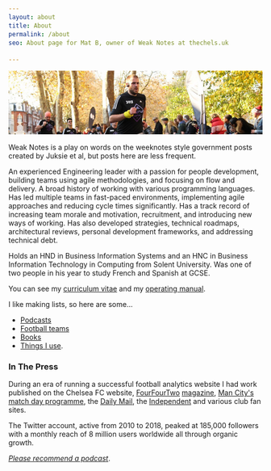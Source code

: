 ```yaml
---
layout: about
title: About
permalink: /about
seo: About page for Mat B, owner of Weak Notes at thechels.uk

---
```


![banner photo of Mat running in London](/images/gh-header-image-cropped.jpg)

Weak Notes is a play on words on the weeknotes style government posts created by Juksie et al, but posts here are less frequent.

An experienced Engineering leader with a passion for people development, building teams using agile methodologies, and focusing on flow and delivery. A broad history of working with various programming languages. Has led multiple teams in fast-paced environments, implementing agile approaches and reducing cycle times significantly. Has a track record of increasing team morale and motivation, recruitment, and introducing new ways of working. Has also developed strategies, technical roadmaps, architectural reviews, personal development frameworks, and addressing technical debt.

Holds an HND in Business Information Systems and an HNC in Business Information Technology in Computing from Solent University. Was one of two people in his year to study French and Spanish at GCSE.

You can see my [curriculum vitae](/cv) and my [operating manual](/manual).

 I like making lists, so here are some...
- [Podcasts](/podcasts)
- [Football teams](/teams)
- [Books](/books)
- [Things I use](/gear).

### In The Press

During an era of running a successful football analytics website I had work published on the Chelsea FC website, [FourFourTwo](https://thechels.uk/fourfourtwo-cult-heroes) [magazine](https://thechels.uk/fourfourtwo-chelsea-vs-swansea), [Man City's match day programme](https://thechels.uk/man-city-programme), the [Daily Mail](https://www.dailymail.co.uk/sport/football/article-2282976/Frank-Lampard-scores-200th-Chelsea-goal.html), the [Independent](https://www.independent.co.uk/sport/football/european/valencia-penalty-gary-neville-chelsea-under19s-uefa-youth-league-a6892926.html) and various club fan sites.

The Twitter account, active from 2010 to 2018, peaked at 185,000 followers with a monthly reach of 8 million users worldwide all through organic growth.

_[Please recommend a podcast](https://github.com/Mat-0/TheChels.uk/issues/new?assignees=Mat-0=podcast&template=podcast.md)_.
